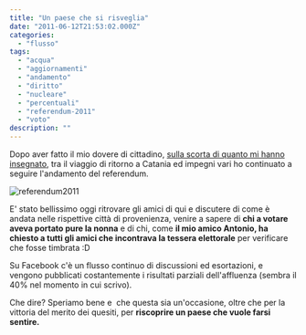 ```yaml
---
title: "Un paese che si risveglia"
date: "2011-06-12T21:53:02.000Z"
categories:
  - "flusso"
tags:
  - "acqua"
  - "aggiornamenti"
  - "andamento"
  - "diritto"
  - "nucleare"
  - "percentuali"
  - "referendum-2011"
  - "voto"
description: ""
---
```


Dopo aver fatto il mio dovere di cittadino, [sulla scorta di quanto mi hanno insegnato](https://www.facebook.com/notes/enrico-deleo/diritto-al-voto/10150330304335620), tra il viaggio di ritorno a Catania ed impegni vari ho continuato a seguire l'andamento del referendum.

![](https://enricodeleo.s3.eu-south-1.amazonaws.com/uploads/2011/06/referendum2011.jpg "referendum2011")

E' stato bellissimo oggi ritrovare gli amici di qui e discutere di come è andata nelle rispettive città di provenienza, venire a sapere di **chi a votare aveva portato pure la nonna** e di chi, come **il mio amico Antonio, ha chiesto a tutti gli amici che incontrava la tessera elettorale** per verificare che fosse timbrata :D

Su Facebook c'è un flusso continuo di discussioni ed esortazioni, e vengono pubblicati costantemente i risultati parziali dell'affluenza (sembra il 40% nel momento in cui scrivo).

Che dire? Speriamo bene e  che questa sia un'occasione, oltre che per la vittoria del merito dei quesiti, per **riscoprire un paese che vuole farsi sentire.**
